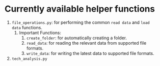 # Currently available helper functions

1. `file_operations.py`:  for performing the common `read data` and `load data` functions.
   1. Important Functions:
      1. `create_folder`: for automatically creating a folder.
      2. `read_data`: for reading the relevant data from supported file formats.
      3. `write_data`: for writing the latest data to supported file formats.
2. `tech_analysis.py`